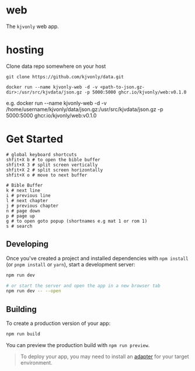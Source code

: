 # web
The `kjvonly` web app.

# hosting
Clone data repo somewhere on your host

```
git clone https://github.com/kjvonly/data.git
```

```
docker run --name kjvonly-web -d -v <path-to-json.gz-dir>:/usr/src/kjvdata/json.gz -p 5000:5000 ghcr.io/kjvonly/web:v0.1.0
```

e.g. docker run --name kjvonly-web -d -v /home/username/kjvonly/data/json.gz:/usr/src/kjvdata/json.gz -p 5000:5000 ghcr.io/kjvonly/web:v0.1.0


# Get Started
```
# global keyboard shortcuts
shfit+X b # to open the bible buffer
shfit+X 3 # split screen vertically
shfit+X 2 # split screen horizontally
shfit+X o # move to next buffer

# Bible Buffer
k # next line
i # previous line
l # next chapter
j # previous chapter
n # page down
p # page up
g # to open goto popup (shortnames e.g mat 1 or rom 1)
s # search
```

## Developing

Once you've created a project and installed dependencies with `npm install` (or `pnpm install` or `yarn`), start a development server:

```bash
npm run dev

# or start the server and open the app in a new browser tab
npm run dev -- --open
```

## Building

To create a production version of your app:

```bash
npm run build
```

You can preview the production build with `npm run preview`.

> To deploy your app, you may need to install an [adapter](https://kit.svelte.dev/docs/adapters) for your target environment.
